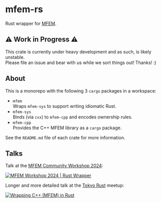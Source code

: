 # mfem-rs

Rust wrapper for [MFEM](https://mfem.org/).

## ⚠️ Work in Progress ⚠️

This crate is currently under heavy development and as such, is likely unstable.  
Please file an issue and bear with us while we sort things out! Thanks! :)

## About

This is a monorepo with the following 3 `cargo` packages in a workspace:
- `mfem`  
  Wraps `mfem-sys` to support writing idiomatic Rust.
- `mfem-sys`  
  Binds (via `cxx`) to `mfem-cpp` and encodes ownership rules.
- `mfem-cpp`  
  Provides the C++ MFEM library as a `cargo` package.

See the `README.md` file of each crate for more information.

## Talks

Talk at the [MFEM Community Workshop 2024](https://mfem.org/workshop):

[![MFEM Workshop 2024 | Rust Wrapper](https://img.youtube.com/vi/4X8Q06kKcFA/0.jpg)](https://www.youtube.com/watch?v=4X8Q06kKcFA)

Longer and more detailed talk at the [Tokyo Rust](https://www.tokyorust.org) meetup:

[![Wrapping C++ (MFEM) in Rust](https://img.youtube.com/vi/2xBVQczO8_Y/0.jpg)](https://www.youtube.com/watch?v=2xBVQczO8_Y)
